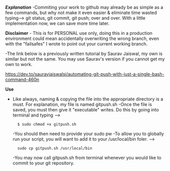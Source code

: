 ***Explanation***
    -Commiting your work to github may already be as simple as a few commands, but why not make it even easier & eliminate time wasted typing-->
git status, git commit, git push; over and over. With a little implementation now, we can save more time later.


**Disclaimer**
    - This is for PERSONAL use only, doing this in a production environment could mean accidentally overwriting the wrong branch, even with the "failsafes"
I wrote to point out your current working branch.

-The link below is a previously written tutorial by Saurav Jaiswal, my own is similar but not the same. You may use Saurav's version if you cannot get my own to work.

https://dev.to/sauravjaiswalsj/automating-git-push-with-just-a-single-bash-command-460n


**Use**
- Like always, naming & copying the file into the appropriate directory is a must. For explanation, my file is named gitpush.sh
    -Once the file is saved, you must then give it "executable" writes. Do this by going into terminal and typing -->

        $ sudo chmod +x gitpush.sh

    -You should then need to provide your sudo pw
    -To allow you to globally run your script, you will want to add it to your /usr/local/bin foler. -->

        sudo cp gitpush.sh /usr/local/bin

    -You may now call gitpush.sh from terminal whenever you would like to commit to your git repository.